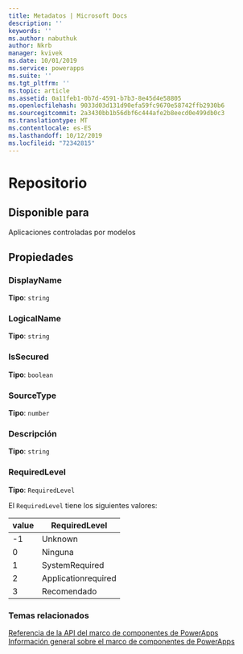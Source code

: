 ```yaml
---
title: Metadatos | Microsoft Docs
description: ''
keywords: ''
ms.author: nabuthuk
author: Nkrb
manager: kvivek
ms.date: 10/01/2019
ms.service: powerapps
ms.suite: ''
ms.tgt_pltfrm: ''
ms.topic: article
ms.assetid: 0a11feb1-0b7d-4591-b7b3-8e45d4e58805
ms.openlocfilehash: 9033d03d131d90efa59fc9670e58742ffb2930b6
ms.sourcegitcommit: 2a3430bb1b56dbf6c444afe2b8eecd0e499db0c3
ms.translationtype: MT
ms.contentlocale: es-ES
ms.lasthandoff: 10/12/2019
ms.locfileid: "72342815"
---
```

# <a name="metadata"></a>Repositorio


## <a name="available-for"></a>Disponible para 

Aplicaciones controladas por modelos

## <a name="properties"></a>Propiedades

### <a name="displayname"></a>DisplayName

**Tipo**: `string`

### <a name="logicalname"></a>LogicalName 

**Tipo**: `string`

### <a name="issecured"></a>IsSecured

**Tipo**: `boolean`

### <a name="sourcetype"></a>SourceType

**Tipo**: `number`

### <a name="description"></a>Descripción

**Tipo**: `string`

### <a name="requiredlevel"></a>RequiredLevel

**Tipo**: `RequiredLevel`

El `RequiredLevel` tiene los siguientes valores:

|value|RequiredLevel|
|---|---|
|-1|Unknown|
|0|Ninguna|
|1|SystemRequired|
|2|Applicationrequired|
|3|Recomendado|


### <a name="related-topics"></a>Temas relacionados

[Referencia de la API del marco de componentes de PowerApps](../reference/index.md)<br/>
[Información general sobre el marco de componentes de PowerApps](../overview.md)